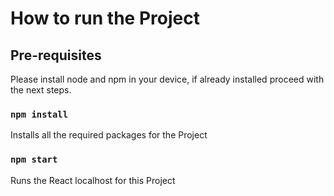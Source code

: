 # How to run the Project


## Pre-requisites

Please install node and npm in your device, if already installed proceed with the next steps.

### `npm install`

Installs all the required packages for the Project

### `npm start`

Runs the React localhost for this Project

